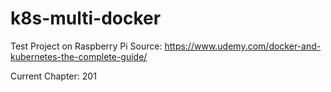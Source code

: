 # k8s-multi-docker
Test Project on Raspberry Pi
Source: https://www.udemy.com/docker-and-kubernetes-the-complete-guide/

Current Chapter: 201
